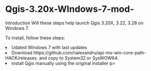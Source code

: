 # Qgis-3.20x-WIndows-7-mod-
<p>Introduction
Will these steps help launch Qgis 3.20X, 3.22, 3.28 on Windows 7.</p>

<p>To install, follow these steps:
<li> Udated Windows 7 with last updates<ui>
<li> Download https://github.com/nalexandru/api-ms-win-core-path-HACK/releases. and copy to System32 or SysWOW64.<Ui>
<li> install Qgis manually using the original installer<ui></ui>
</Ui>p>

